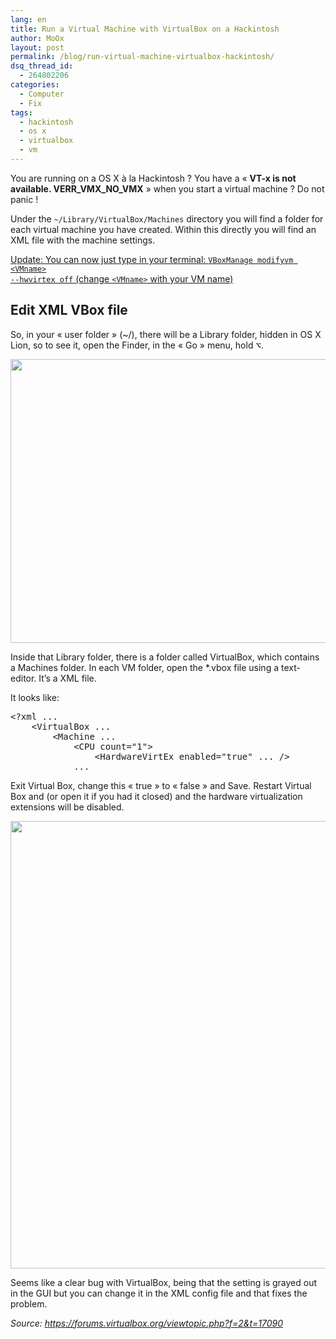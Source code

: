 ```yaml
---
lang: en
title: Run a Virtual Machine with VirtualBox on a Hackintosh
author: MoOx
layout: post
permalink: /blog/run-virtual-machine-virtualbox-hackintosh/
dsq_thread_id:
  - 264802206
categories:
  - Computer
  - Fix
tags:
  - hackintosh
  - os x
  - virtualbox
  - vm
---
```

You are running on a OS X à la Hackintosh ? You have a « **VT-x is not available. VERR\_VMX\_NO_VMX** » when you start a virtual machine ? Do not panic !

Under the `~/Library/VirtualBox/Machines` directory you will find a folder for each virtual machine you have created. Within this directly you will find an XML file with the machine settings.  
<!--more-->

<ins datetime="2012-02-22T16:58:23+00:00">Update: You can now just type in your terminal: <code>VBoxManage modifyvm &lt;VMname> --hwvirtex off</code> (change <code>&lt;VMname></code> with your VM name)</ins>

## Edit XML VBox file

So, in your « user folder » (~/), there will be a Library folder, hidden in OS X Lion, so to see it, open the Finder, in the « Go » menu, hold <kbd>⌥</kbd>.

<p style="text-align: center;">
  <a href="{{site.baseurl}}/medias/2011/10/Open-Library-folder-wtih-Finder.png"><img class="size-full wp-image-99 aligncenter" title="Open Library folder with Finder" src="{{site.baseurl}}/medias/2011/10/Open-Library-folder-wtih-Finder.png" alt="" width="693" height="454" /></a>
</p>

Inside that Library folder, there is a folder called VirtualBox, which contains a Machines folder. In each VM folder, open the *.vbox file using a text-editor. It’s a XML file.

It looks like:

<pre class="code blocks">&lt;?xml ...
    &lt;VirtualBox ...
        &lt;Machine ...
            &lt;CPU count="1"&gt;
                &lt;HardwareVirtEx enabled="true" ... /&gt;
            ...</pre>

Exit Virtual Box, change this « true » to « false » and Save. Restart Virtual Box and (or open it if you had it closed) and the hardware virtualization extensions will be disabled.

<p style="text-align: center;">
  <a href="{{site.baseurl}}/medias/2011/10/Edit-Virtualbox-xml-file.png"><img class="size-full wp-image-100 aligncenter" title="Edit Virtualbox xml file" src="{{site.baseurl}}/medias/2011/10/Edit-Virtualbox-xml-file.png" alt="" width="770" height="716" /></a>
</p>

Seems like a clear bug with VirtualBox, being that the setting is grayed out in the GUI but you can change it in the XML config file and that fixes the problem.

*Source: <https://forums.virtualbox.org/viewtopic.php?f=2&t=17090>*
